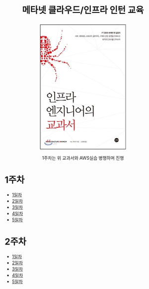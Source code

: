 # <p align="center">메타넷 클라우드/인프라 인턴 교육</p>

<p align="center"><img src="images/인프라엔지니어교과서.jpg"></p>
<p align="center">1주차는 위 교과서와 AWS실습 병행하며 진행</p>

<h1>1주차</h1>
<ul>
  <li><a href="Week1/Day1.md">1일차</a></li>
  <li><a href="Week1/Day2.md">2일차</a></li>
  <li><a href="Week1/Day3.md">3일차</a></li>
  <li><a href="Week1/Day1.md">4일차</a></li>
  <li><a href="Week1/Day1.md">5일차</a></li>
</ul>


<h1>2주차</h1>
<ul>
  <li><a href="Week2/Day1.md">1일차</a></li>
  <li><a href="Week2/Day2.md">2일차</a></li>
  <li><a href="Week2/Day3.md">3일차</a></li>
  <li><a href="Week2/Day1.md">4일차</a></li>
  <li><a href="Week2/Day1.md">5일차</a></li>
</ul>
